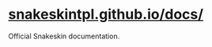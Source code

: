 [snakeskintpl.github.io/docs/](https://snakeskintpl.github.io/docs/)
===================

Official Snakeskin documentation.
